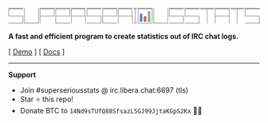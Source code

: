 ![superseriousstats](banner.svg)

**A fast and efficient program to create statistics out of IRC chat logs.**

[ [Demo](https://sss.dutnie.nl/demo2) ] [ [Docs](https://sss.dutnie.nl) ]

---

**Support**
- Join #superseriousstats @ irc.libera.chat:6697 (tls)
- Star ⭐ this repo!
- Donate BTC to `14Nd9sTUfQ88SfsazL5GJ99JjtaKGpS2Kx` 🍺🍕
